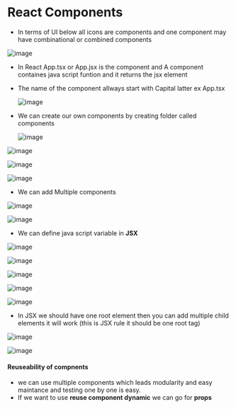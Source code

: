 # React Components

* In terms of UI below all icons are components and one component may have combinational or combined components
  
![image](https://github.com/veerrajukakarla434/2025-Front-End-Technology-Stack-Pilot-Project/assets/40323661/c3d2382b-c853-471a-ac90-bf9959fa7d00)

* In React App.tsx or App.jsx is the component and A component containes java script funtion and it returns the jsx element
* The name of the component allways start with Capital latter ex App.tsx

  ![image](https://github.com/veerrajukakarla434/2025-Front-End-Technology-Stack-Pilot-Project/assets/40323661/731dd439-5161-4e86-b794-032514429481)

* We can create our own components by creating folder called components

  ![image](https://github.com/veerrajukakarla434/2025-Front-End-Technology-Stack-Pilot-Project/assets/40323661/18b16d50-f362-454c-baa7-4b5305ad3b39)

 ![image](https://github.com/veerrajukakarla434/2025-Front-End-Technology-Stack-Pilot-Project/assets/40323661/dcc662fa-1289-4047-add9-dab3661147a4)

![image](https://github.com/veerrajukakarla434/2025-Front-End-Technology-Stack-Pilot-Project/assets/40323661/e9773645-de50-4a81-aafc-0bfc789cdeb0)

![image](https://github.com/veerrajukakarla434/2025-Front-End-Technology-Stack-Pilot-Project/assets/40323661/39063508-ad3e-43fc-a298-5d796159ef38)

* We can add Multiple components

![image](https://github.com/veerrajukakarla434/2025-Front-End-Technology-Stack-Pilot-Project/assets/40323661/fe320ddc-ddf0-45ed-86b7-a106a79cdae9)

![image](https://github.com/veerrajukakarla434/2025-Front-End-Technology-Stack-Pilot-Project/assets/40323661/b92b4028-ea75-4b30-9714-7dfb2abf5762)

* We can define java script variable in **JSX**

 ![image](https://github.com/veerrajukakarla434/2025-Front-End-Technology-Stack-Pilot-Project/assets/40323661/c0fc0777-dc02-43b6-a034-de586310cf1e)

![image](https://github.com/veerrajukakarla434/2025-Front-End-Technology-Stack-Pilot-Project/assets/40323661/8e9d275b-9d1e-4cba-8eca-31911a472e42)

![image](https://github.com/veerrajukakarla434/2025-Front-End-Technology-Stack-Pilot-Project/assets/40323661/6ddadf1b-7e67-4981-b121-6adbd0a57041)

![image](https://github.com/veerrajukakarla434/2025-Front-End-Technology-Stack-Pilot-Project/assets/40323661/b4ce128b-cde9-4f90-a302-0e0544858e8b)

![image](https://github.com/veerrajukakarla434/2025-Front-End-Technology-Stack-Pilot-Project/assets/40323661/a7c04787-e710-4cad-b665-1941c6351014)
  
* In JSX we should have one root element then you can add multiple child elements it will work (this is JSX rule it should be one root tag)

![image](https://github.com/veerrajukakarla434/2025-Front-End-Technology-Stack-Pilot-Project/assets/40323661/a613908d-ba6c-4d66-b49f-97e8aace910c)

![image](https://github.com/veerrajukakarla434/2025-Front-End-Technology-Stack-Pilot-Project/assets/40323661/03927dc7-6c90-4d2c-b24e-cb0b0812f7db)

#### Reuseability of compnents
* we can use multiple components which leads modularity and easy maintance and testing one by one is easy.
* If we want to use **reuse component dynamic** we can go for **props**
  
  
